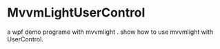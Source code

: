 # MvvmLightUserControl
a wpf demo programe with mvvmlight . show how to use mvvmlight with UserControl.
